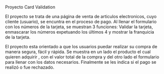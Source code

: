 Proyecto Card Validation

El proyecto se trata de una página de venta de articulos electronicos, cuyo cliente (usuario), se encuntra en el proceso de pago.
Al llenar el formulario con los números de la tarjeta, se muestran 3 funciones: Validar la tarjeta, enmascarar los números expetuando los últimos 4 y mostrar la franquicia de la tarjeta.

El proyecto esta orientado a que los usuarios puedar realizar su compra de manera segura, fácil y rápida.
Se muestra en un lado el producto el cual quieren adquirir , con el valor total de la compra y del otro lado el formulario para llenar con los datos necesarios.
Finalmente se les indica si el pago se realizó o fue rechazado.

